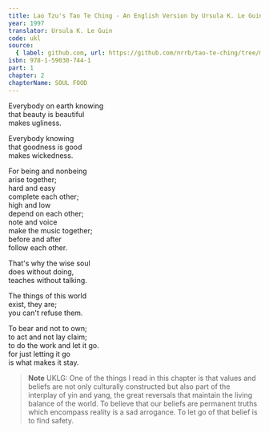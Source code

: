 ```yaml
---
title: Lao Tzu's Tao Te Ching - An English Version by Ursula K. Le Guin
year: 1997
translator: Ursula K. Le Guin
code: ukl
source:
  { label: github.com, url: https://github.com/nrrb/tao-te-ching/tree/master }
isbn: 978-1-59030-744-1
part: 1
chapter: 2
chapterName: SOUL FOOD
---
```


Everybody on earth knowing  
that beauty is beautiful  
makes ugliness.

Everybody knowing  
that goodness is good  
makes wickedness.

For being and nonbeing  
arise together;  
hard and easy  
complete each other;  
high and low  
depend on each other;  
note and voice  
make the music together;  
before and after  
follow each other.

That's why the wise soul  
does without doing,  
teaches without talking.

The things of this world  
exist, they are;  
you can't refuse them.

To bear and not to own;  
to act and not lay claim;  
to do the work and let it go.  
for just letting it go  
is what makes it stay.

> **Note** UKLG: One of the things I read in this chapter is that values and beliefs are not only culturally constructed but also part of the interplay of yin and yang, the great reversals that maintain the living balance of the world. To believe that our beliefs are permanent truths which encompass reality is a sad arrogance. To let go of that belief is to find safety.
